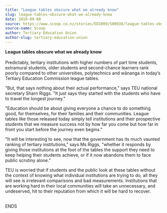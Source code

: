 ```yaml
---
title: "League tables obscure what we already know"
slug: league-tables-obscure-what-we-already-know
date: 2010-09-08
source: https://www.scoop.co.nz/stories/ED1009/S00038/league-tables-obscure-what-we-already-know.htm
source-name: Scoop
author: Tertiary Education Union
author-slug: tertiary-education-union
---
```


<p><b>League tables obscure what we already
know</b><br><b></b><br>Predictably, tertiary institutions
with higher numbers of part time students, extramural
students, older students and second-chance learners rank
poorly compared to other universities, polytechnics and
wānanga in today’s Tertiary Education Commission league
tables.</p>

<p>"But, that says nothing about their actual
performance," says TEU national secretary Sharn Riggs. "It
just says they started with the students who have to travel
the longest journey."</p>

<p>"Education should be about giving
everyone a chance to do something good, for themselves, for
their families and their communities.  League tables like
those released today simply tell institutions and their
prospective students that we measure success not by how far
you come but how far in front you start before the journey
even begins."</p>

<p>"It will be interesting to see, now that the
government has its much vaunted ranking of tertiary
institutions," says Ms Riggs, "whether it responds by giving
those institutions at the foot of the tables the support
they need to keep helping their students achieve, or if it
now abandons them to face public scrutiny alone."</p>

<p>TEU is
worried that if students and the public look at these tables
without the context of knowing what individual institutions
are trying to do, all they will see is irrelevant
comparisons and bad measurements.  Institutions that are
working hard in their local communities will take an
unnecessary, and undeserved, hit to their reputation from
which it will be hard to
recover.</p>

<p><br>ENDS<p>

